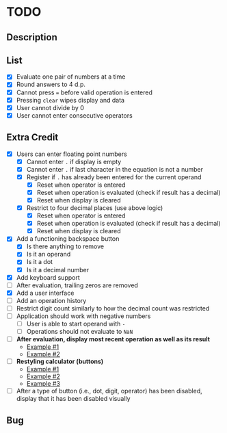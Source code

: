 # TODO

## Description

## List

- [x] Evaluate one pair of numbers at a time
- [x] Round answers to 4 d.p.
- [x] Cannot press `=` before valid operation is entered
- [x] Pressing `clear` wipes display and data
- [x] User cannot divide by 0
- [x] User cannot enter consecutive operators

## Extra Credit

- [x] Users can enter floating point numbers
    - [x] Cannot enter `.` if display is empty
    - [x] Cannot enter `.` if last character in the equation is not a number
    - [x] Register if `.` has already been entered for the current operand
        - [x] Reset when operator is entered
        - [x] Reset when operation is evaluated (check if result has a decimal)
        - [x] Reset when display is cleared
    - [x] Restrict to four decimal places (use above logic)
        - [x] Reset when operator is entered
        - [x] Reset when operation is evaluated (check if result has a decimal)
        - [x] Reset when display is cleared
- [x] Add a functioning backspace button
    - [x] Is there anything to remove
    - [x] Is it an operand
    - [x] Is it a dot
    - [x] Is it a decimal number
- [x] Add keyboard support
- [ ] After evaluation, trailing zeros are removed
- [x] Add a user interface
- [ ] Add an operation history
- [ ] Restrict digit count similarly to how the decimal count was restricted
- [ ] Application should work with negative numbers
    - [ ] User is able to start operand with `-`
    - [ ] Operations should not evaluate to `NaN`
- [ ] **After evaluation, display most recent operation as well as its result**
    - [Example #1](https://1michael17.github.io/calculator/)
    - [Example #2](https://haiderbey.github.io/odin-calculator/)
- [ ] **Restyling calculator (buttons)**
    - [Example #1](https://1michael17.github.io/calculator/)
    - [Example #2](https://haiderbey.github.io/odin-calculator/)
    - [Example #3](https://rjrillon.github.io/calculator-project/)
- [ ] After a type of button (i.e., dot, digit, operator) has been disabled,
display that it has been disabled visually

## Bug
